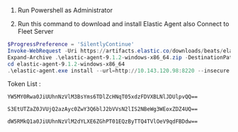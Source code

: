 1. Run Powershell as Administrator

2. Run this command to download and install Elastic Agent also Connect to Fleet Server

```powershell
$ProgressPreference = 'SilentlyContinue'
Invoke-WebRequest -Uri https://artifacts.elastic.co/downloads/beats/elastic-agent/elastic-agent-9.1.2-windows-x86_64.zip -OutFile elastic-agent-9.1.2-windows-x86_64.zip 
Expand-Archive .\elastic-agent-9.1.2-windows-x86_64.zip -DestinationPath .
cd elastic-agent-9.1.2-windows-x86_64
.\elastic-agent.exe install --url=http://10.143.120.98:8220 --insecure --enrollment-token=Put token from Token List here
```

Token List :
```
YW5MY0Rwa0JiUUhnNzVlM3BsYms6TDlZcHNqT05xdzFDVXBLNlJDUlpvQQ==
```
```
S3EtUTZaZ0JVUjQ2azAyc0ZwY3Q6blJ2bVVsN2lIS2NBeWg3WEoxZDZ4UQ==
```
```
dW5RMkQ1a0JiUUhnNzVlM2dYLXE6ZGhPT01EQzByTTQ4TVlOeV9qdFBDdw==
```
